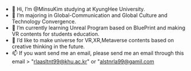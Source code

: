 - 👋 Hi, I’m @MinsuKim studying at KyungHee University. 
- 👀 I’m majoring in Global-Communication and Global Culture and Technology Convergence. 
- 🌱 I’m currently learning Unreal Program based on BluePrint and making VR contents for students education. 
- 💞️ I’d like to make universe for VR,XR,Metaverse contents based on creative thinking in the future. 
- 📫 If you want send me an email, please send me an email through this email > "rlaasltnt99@khu.ac.kr" or "alstnrla99@gamil.com

<!---
MinsuKimKorean/MinsuKimKorean is a ✨ special ✨ repository because its `README.md` (this file) appears on your GitHub profile.
You can click the Preview link to take a look at your changes.
--->
